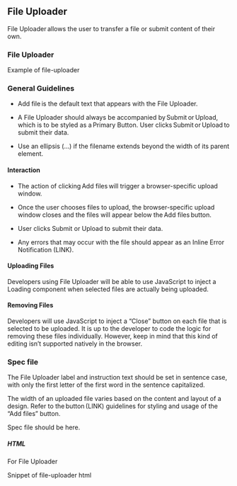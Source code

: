 ## File Uploader

File Uploader allows the user to transfer a file or submit content of their own.

### File Uploader

Example of file-uploader

### General Guidelines

- Add file is the default text that appears with the File Uploader.

- A File Uploader should always be accompanied by Submit or Upload, which is to be styled as a Primary Button. User clicks Submit or Upload to submit their data.

- Use an ellipsis (…) if the filename extends beyond the width of its parent element.

#### Interaction

- The action of clicking Add files will trigger a browser-specific upload window.

- Once the user chooses files to upload, the browser-specific upload window closes and the files will appear below the Add files button.

- User clicks Submit or Upload to submit their data.

- Any errors that may occur with the file should appear as an Inline Error Notification (LINK).

#### Uploading Files

Developers using File Uploader will be able to use JavaScript to inject a Loading component when selected files are actually being uploaded.

#### Removing Files

Developers will use JavaScript to inject a “Close” button on each file that is selected to be uploaded. It is up to the developer to code the logic for removing these files individually. However, keep in mind that this kind of editing isn’t supported natively in the browser.

### Spec file

The File Uploader label and instruction text should be set in sentence case, with only the first letter of the first word in the sentence capitalized. 

The width of an uploaded file varies based on the content and layout of a design. Refer to the button (LINK) guidelines for styling and usage of the “Add files” button.

Spec file should be here.

##### HTML

For File Uploader

Snippet of file-uploader html